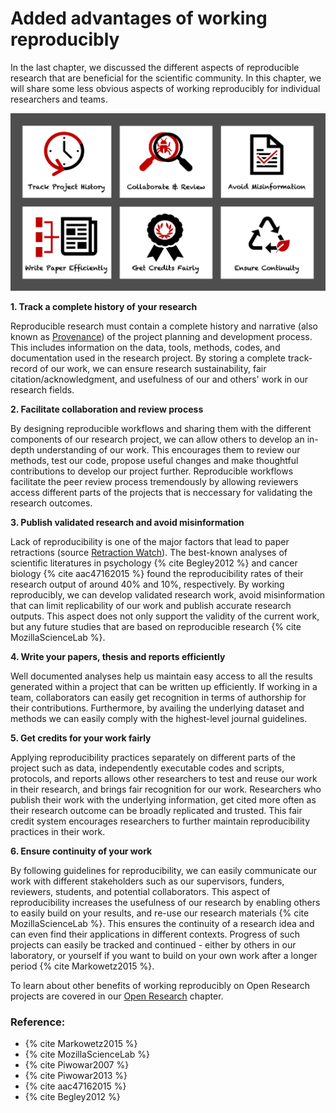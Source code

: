 # Added advantages of working reproducibly

In the last chapter, we discussed the different aspects of reproducible research that are beneficial for the scientific community. 
In this chapter, we will share some less obvious aspects of working reproducibly for individual researchers and teams.

![Why we should care about working reproducibly](../../figures/reasons_reproducibility.png)

**1. Track a complete history of your research**

Reproducible research must contain a complete history and narrative (also known as [Provenance](https://en.wikipedia.org/wiki/Provenance)) of the project planning and development process. 
This includes information on the data, tools, methods, codes, and documentation used in the research project.
By storing a complete track-record of our work, we can ensure research sustainability, fair citation/acknowledgment, and usefulness of our and others' work in our research fields.

**2. Facilitate collaboration and review process**

By designing reproducible workflows and sharing them with the different components of our research project, we can allow others to develop an in-depth understanding of our work. 
This encourages them to review our methods, test our code, propose useful changes and make thoughtful contributions to develop our project further. 
Reproducible workflows facilitate the peer review process tremendously by allowing reviewers access different parts of the projects that is neccessary for validating the research outcomes.

**3. Publish validated research and avoid misinformation**

Lack of reproducibility is one of the major factors that lead to paper retractions (source [Retraction Watch](https://retractionwatch.com/)).
The best-known analyses of scientific literatures in psychology {% cite Begley2012 %} and cancer biology {% cite aac47162015 %} found the reproducibility rates of their research output of around 40% and 10%, respectively.
By working reproducibly, we can develop validated research work, avoid misinformation that can limit replicability of our work and publish accurate research outputs.
This aspect does not only support the validity of the current work, but any future studies that are based on reproducible research {% cite MozillaScienceLab %}.

**4. Write your papers, thesis and reports efficiently**

Well documented analyses help us maintain easy access to all the results generated within a project that can be written up efficiently. 
If working in a team, collaborators can easily get recognition in terms of authorship for their contributions. Furthermore, by availing the underlying dataset and methods we can easily comply with the highest-level journal guidelines.

**5. Get credits for your work fairly**

Applying reproducibility practices separately on different parts of the project such as data, independently executable codes and scripts, protocols, and reports allows other researchers to test and reuse our work in their research, and brings fair recognition for our work. 
Researchers who publish their work with the underlying information, get cited more often as their research outcome can be broadly replicated and trusted. 
This fair credit system encourages researchers to further maintain reproducibility practices in their work. 

**6. Ensure continuity of your work**

By following guidelines for reproducibility, we can easily communicate our work with different stakeholders such as our supervisors, funders, reviewers, students, and potential collaborators. 
This aspect of reproducibility increases the usefulness of our research by enabling others to easily build on your results, and re-use our research materials {% cite MozillaScienceLab %}. 
This ensures the continuity of a research idea and can even find their applications in different contexts. 
Progress of such projects can easily be tracked and continued - either by others in our laboratory, or yourself if you want to build on your own work after a longer period {% cite Markowetz2015 %}.

To learn about other benefits of working reproducibly on Open Research projects are covered in our [Open Research](../open_research/open_research) chapter.

### Reference:

* {% cite Markowetz2015 %}
* {% cite MozillaScienceLab %}
* {% cite Piwowar2007 %}
* {% cite Piwowar2013 %}
* {% cite aac47162015 %}
* {% cite Begley2012 %}
